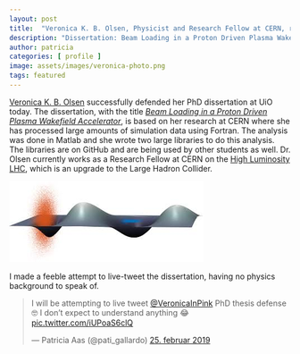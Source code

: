 ```yaml
---
layout: post
title:  "Veronica K. B. Olsen, Physicist and Research Fellow at CERN, receives her PhD at UiO"
description: "Dissertation: Beam Loading in a Proton Driven Plasma Wakefield Accelerator "
author: patricia
categories: [ profile ]
image: assets/images/veronica-photo.png
tags: featured
---
```

[Veronica K. B. Olsen][1] successfully defended her PhD dissertation at UiO today. The dissertation, with the title [*Beam Loading in a Proton Driven Plasma Wakefield Accelerator*][2], is based on her research at CERN where she has processed large amounts of simulation data using Fortran. The analysis was done in Matlab and she wrote two large libraries to do this analysis. The libraries are on GitHub and are being used by other students as well. Dr. Olsen currently works as a Research Fellow at CERN on the [High Luminosity LHC][3], which is an upgrade to the Large Hadron Collider.

<img src="/assets/images/veronica-phd.jpeg" alt=""  width="348" height="145">

I made a feeble attempt to live-tweet the dissertation, having no physics background to speak of.

<blockquote class="twitter-tweet" data-lang="no"><p lang="en" dir="ltr">I will be attempting to live tweet <a href="https://twitter.com/VeronicaInPink?ref_src=twsrc%5Etfw">@VeronicaInPink</a> PhD thesis defense 🤓 I don’t expect to understand anything 😂 <a href="https://t.co/iUPoaS6clQ">pic.twitter.com/iUPoaS6clQ</a></p>&mdash; Patricia Aas (@pati_gallardo) <a href="https://twitter.com/pati_gallardo/status/1100004594330013696?ref_src=twsrc%5Etfw">25. februar 2019</a></blockquote>
<script async src="https://platform.twitter.com/widgets.js" charset="utf-8"></script>

[1]: http://vkbo.net/
[2]: https://www.duo.uio.no/handle/10852/66865
[3]: http://hilumilhc.web.cern.ch/